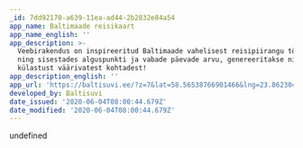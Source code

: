 ```yaml
---
_id: 7dd92170-a639-11ea-ad44-2b2832e84a54
app_name: Baltimaade reisikaart
app_name_english: ''
app_description: >-
  Veebirakendus on inspireeritud Baltimaade vahelisest reisipiirangu tõstmisest
  ning sisestades alguspunkti ja vabade päevade arvu, genereeritakse nimekiri
  külastust väärivatest kohtadest!
app_description_english: ''
app_url: 'https://baltisuvi.ee/?z=7&lat=58.56538766901466&lng=23.8623046875'
developed_by: Baltisuvi
date_issued: '2020-06-04T08:00:44.679Z'
date_modified: '2020-06-04T08:00:44.679Z'
---
```

undefined

